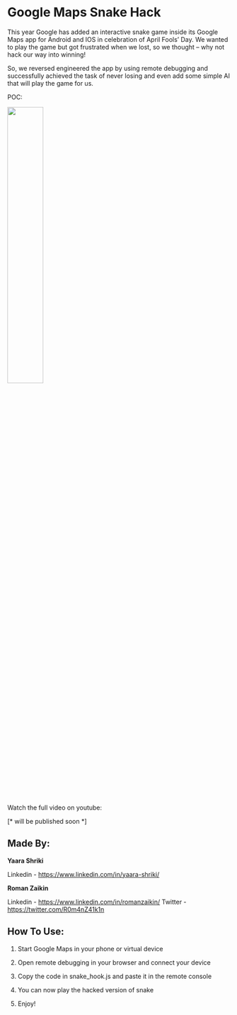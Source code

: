 # Google Maps Snake Hack

This year Google has added an interactive snake game inside its Google Maps app for Android and IOS in celebration of April Fools’ Day. 
We wanted to play the game but got frustrated when we lost, so we thought – why not hack our way into winning!

So, we reversed engineered the app by using remote debugging and successfully achieved the task of never losing and even add some simple AI that will play the game for us. 


POC:

<img src="https://github.com/romanzaikin/Google_Maps_Snake_Hack/blob/master/snake.gif" width="40%" height="40%" />

Watch the full video on youtube:

[* will be published soon *]


Made By:
---------------

__Yaara Shriki__

Linkedin - https://www.linkedin.com/in/yaara-shriki/ 


__Roman Zaikin__

Linkedin - https://www.linkedin.com/in/romanzaikin/
Twitter -  https://twitter.com/R0m4nZ41k1n


How To Use:
---------------

1) Start Google Maps in your phone or virtual device

2) Open remote debugging in your browser and connect your device

3) Copy the code in snake_hook.js and paste it in the remote console

4) You can now play the hacked version of snake

5) Enjoy!


